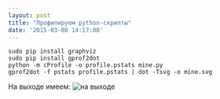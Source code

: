 ```yaml
---
layout: post
title: "Профилируем python-скрипты"
date: '2015-03-08 14:17:08'
---
```


    sudo pip install graphviz
    sudo pip install gprof2dot
    python -m cProfile -o profile.pstats mine.py
    gprof2dot -f pstats profile.pstats | dot -Tsvg -o mine.svg

На выходе имеем:
![на выходе](/content/images/2015/03/mine.svg)